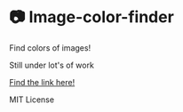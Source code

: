 # :camera: Image-color-finder
Find colors of images!

Still under lot's of work

[Find the link here!](https://abhiprasad.github.io/Image-color-finder/)

MIT License

